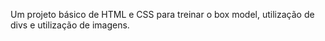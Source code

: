 Um projeto básico de HTML e CSS para treinar o box model, utilização de divs e utilização de imagens.